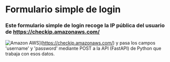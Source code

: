 # Formulario simple de login

### Este formulario simple de login recoge la IP pública del usuario de https://checkip.amazonaws.com/ 
![Amazon AWS](https://img.shields.io/static/v1?style=plastic&message=Amazon+AWS&color=232F3E&logo=Amazon+AWS&logoColor=FFFFFF&label=)](https://checkip.amazonaws.com/)
y pasa los campos 'username' y 'password' mediante POST a la API (FastAPI) de Python que trabaja con esos datos.
